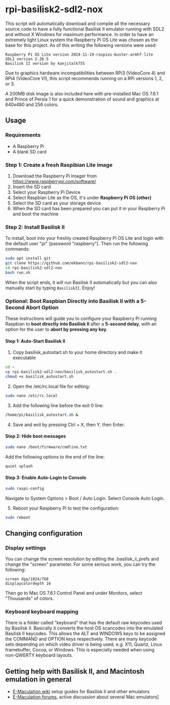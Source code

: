 # rpi-basilisk2-sdl2-nox

This script will automatically download and compile all the necessary source code to have a fully functional Basilisk II emulator running with SDL2 and without X Windows for maximum performance. In order to have an extremely light Linux system the Raspberry Pi OS Lite was chosen as the base for this project. As of this writing the following versions were used:
```plaintext
Raspberry Pi OS Lite version 2024-11-19-raspios-buster-armhf-lite
SDL2 version 2.26.5
Basilisk II version by kanjitalk755
```
Due to graphics hardware incompatibilities between RPi3 (VideoCore 4) and RPi4 (VideoCore VI), this script recommends running on a RPi versions 1, 2, or 3.

A 200MB disk image is also included here with pre-installed Mac OS 7.6.1 and Prince of Persia 1 for a quick demonstration of sound and graphics at 640x480 and 256 colors.


## Usage

### Requirements
- A Raspberry Pi
- A blank SD card

### Step 1: Create a fresh Raspibian Lite image

1. Download the Raspberry Pi Imager from https://www.raspberrypi.com/software/
2. Insert the SD card
3. Select your Raspberry Pi Device
4. Select Raspbian Lite as the OS, it's under **Raspberry Pi OS (other)**
5. Select the SD card as your storage device
6. When the SD card has been prepared you can put it in your Raspberry Pi and boot the machine

### Step 2: Install Basilisk II

To install, boot into your freshly created Raspberry Pi OS Lite and login with the default user "pi" (password "raspberry"). Then run the following commands:
```bash
sudo apt install git
git clone https://github.com/ekbann/rpi-basilisk2-sdl2-nox
cd rpi-basilisk2-sdl2-nox
bash run.sh
```
When the script ends, it will run Basilisk II automatically but you can also manually start by typing `BasiliskII`. Enjoy!

### Optional: Boot Raspbian Directly into Basilisk II with a 5-Second Abort Option

These instructions will guide you to configure your Raspberry Pi running Raspbian to **boot directly into Basilisk II** after a **5-second delay**, with an option for the user to **abort by pressing any key**.


#### Step 1: Auto-Start Basilisk II

1. Copy basilisk_autostart.sh to your home directory and make it executable

```bash
cd ~
cp rpi-basilisk2-sdl2-nox/basilisk_autostart.sh .
chmod +x basilisk_autostart.sh
```

2.	Open the /etc/rc.local file for editing:
```bash
sudo nano /etc/rc.local
```

3. Add the following line before the exit 0 line:
```bash
/home/pi/basilisk_autostart.sh &
```
4.	Save and exit by pressing Ctrl + X, then Y, then Enter.

#### Step 2: Hide boot messages
```bash
sudo nano /boot/firmware/cmdline.txt
```
Add the following options to the end of the line:
```bash
quiet splash
```

#### Step 3: Enable Auto-Login to Console
```bash
sudo raspi-config
```
Navigate to System Options > Boot / Auto Login.
Select Console Auto Login.

5. Reboot your Raspberry Pi to test the configuration:
```bash
sudo reboot
```

## Changing configuration

### Display settings

You can change the screen resolution by editing the .basilisk_ii_prefs and change the "screen" parameter. For some serious work, you can try the following:
```plaintext
screen dga/1024/768
displaycolordepth 16
```
Then go to Mac OS 7.6.1 Control Panel and under Monitors, select "Thousands" of colors.

### Keyboard keyboard mapping

There is a folder called "keyboard" that has the default raw keycodes used by Basilisk II. Basically it converts the host OS scancodes into the emulated Basilisk II keycodes. This allows the ALT and WINDOWS keys to be assigned the COMMAND and OPTION keys respectively. There are many keycode sets depending on which video driver is being used, e.g. X11, Quartz, Linux framebuffer, Cocoa, or Windows. This is especially needed when using non-QWERTY keyboard layouts.

## Getting help with Basilisk II, and Macintosh emulation in general
- [E-Maculation wiki](https://www.emaculation.com/doku.php) setup guides for Basilisk II and other emulators
- [E-Maculation forums](https://www.emaculation.com/forum/), active discussion about several Mac emulators]